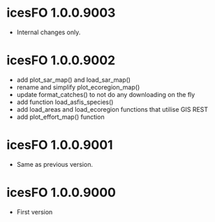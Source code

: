 # icesFO 1.0.0.9003

- Internal changes only.


# icesFO 1.0.0.9002

* add plot_sar_map() and load_sar_map()
* rename and simplify plot_ecoregion_map()
* update format_catches() to not do any downloading on the fly
* add function load_asfis_species()
* add load_areas and load_ecoregion functions that utilise GIS REST
* add plot_effort_map() function


# icesFO 1.0.0.9001

- Same as previous version.


# icesFO 1.0.0.9000

- First version



